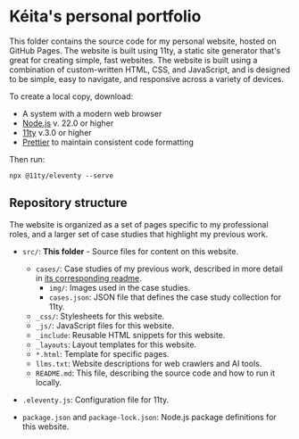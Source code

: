 # Kéita's personal portfolio

This folder contains the source code for my personal website, hosted on GitHub Pages. The website is built using 11ty, a static site generator that's great for creating simple, fast websites. The website is built using a combination of custom-written HTML, CSS, and JavaScript, and is designed to be simple, easy to navigate, and responsive across a variety of devices.

To create a local copy, download:

- A system with a modern web browser
- [Node.js](https://nodejs.org/en/) v. 22.0 or higher
- [11ty](https://www.11ty.dev/) v.3.0 or higher
- [Prettier](https://prettier.io/) to maintain consistent code formatting

Then run:

```
npx @11ty/eleventy --serve
```

## Repository structure

The website is organized as a set of pages specific to my professional roles, and a larger set of case studies that highlight my previous work.

- `src/`: **This folder** - Source files for content on this website.
  - `cases/`: Case studies of my previous work, described in more detail in [its corresponding readme](./cases/README.md).
    - `img/`: Images used in the case studies.
    - `cases.json`: JSON file that defines the case study collection for 11ty.
  - `_css/`: Stylesheets for this website.
  - `_js/`: JavaScript files for this website.
  - `_include`: Reusable HTML snippets for this website.
  - `_layouts`: Layout templates for this website.
  - `*.html`: Template for specific pages.
  - `llms.txt`: Website descriptions for web crawlers and AI tools.
  - `README.md`: This file, describing the source code and how to run it locally.
  
- `.eleventy.js`: Configuration file for 11ty.
  
- `package.json` and `package-lock.json`: Node.js package definitions for this website.
